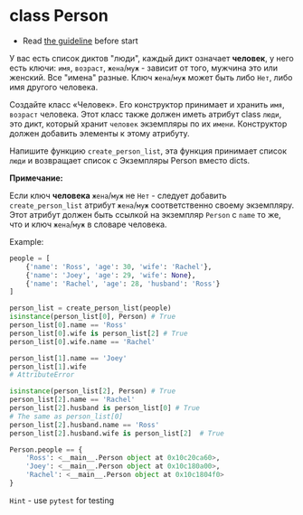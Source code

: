# class Person

- Read [the guideline](https://github.com/mate-academy/py-task-guideline/blob/main/README.md) before start


У вас есть список диктов "люди", каждый дикт означает
**человек**, у него есть ключи: `имя`, `возраст`,
`жена`/`муж` - зависит от того, мужчина это или
женский. Все "имена" разные. Ключ
`жена`/`муж` может быть либо `Нет`, либо
имя другого человека.

Создайте класс «Человек». Его конструктор принимает
и хранить `имя`, `возраст` человека.
Этот класс также должен иметь атрибут class
`люди`, это дикт, который хранит `человек`
экземпляры по их `имени`. Конструктор должен
добавить элементы к этому атрибуту.

Напишите функцию `create_person_list`, эта функция
принимает список `люди` и возвращает список с
Экземпляры Person вместо dicts.

**Примечание:**

Если ключ **человека** `жена`/`муж` не
`Нет` - следует добавить `create_person_list`
атрибут `жена`/`муж` соответственно
своему экземпляру. Этот атрибут должен
быть ссылкой на экземпляр `Person` с `name`
то же, что и ключ `жена`/`муж` в словаре человека.


Example:
```python
people = [
    {'name': 'Ross', 'age': 30, 'wife': 'Rachel'},
    {'name': 'Joey', 'age': 29, 'wife': None},
    {'name': 'Rachel', 'age': 28, 'husband': 'Ross'}
]

person_list = create_person_list(people) 
isinstance(person_list[0], Person) # True
person_list[0].name == 'Ross'
person_list[0].wife is person_list[2] # True
person_list[0].wife.name == 'Rachel'

person_list[1].name == 'Joey'
person_list[1].wife
# AttributeError

isinstance(person_list[2], Person) # True
person_list[2].name == 'Rachel'
person_list[2].husband is person_list[0] # True
# The same as person_list[0]
person_list[2].husband.name == 'Ross'
person_list[2].husband.wife is person_list[2]  # True

Person.people == {
    'Ross': <__main__.Person object at 0x10c20ca60>,
    'Joey': <__main__.Person object at 0x10c180a00>,
    'Rachel': <__main__.Person object at 0x10c1804f0>
}
```
`Hint` - use `pytest` for testing